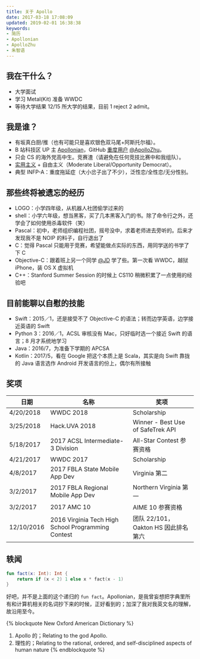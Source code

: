 ```yaml
---
title: 关于 Apollo
date: 2017-03-18 17:08:09
updated: 2019-02-01 16:38:38
keywords:
- 简历
- Apollonian
- ApolloZhu
- 朱智语
---
```


## 我在干什么？

- 大学面试
- 学习 Metal(Kit) 准备 WWDC
- 等待大学结果 12/15 所大学的结果，目前 1 reject 2 admit。

## 我是谁？

- 有坂真白厨/推（也有可能只是喜欢银色双马尾+阿斯托尔福）。
- B 站科技区 UP 主 [Apollonian](https://space.bilibili.com/14767902#/)，GitHub [重度用户](https://github-profile-summary.com/user/ApolloZhu) [@ApolloZhu](https://github.com/ApolloZhu)。
- 只会 CS 的海外党高中生。竞赛渣（请避免在任何竞技比赛中和我组队）。
- [实用主义](http://www.politiscales.net/zh_CN/results/?b0=93&t1=60&t0=19&m1=24&m0=43&j1=43&j0=24&s1=24&s0=62&c0=48&c1=31&anar=67&e1=50&e0=21&p0=19&p1=43&femi=43&comp=67&prag=100) + 自由主义（Moderate Liberal/Opportunity Democrat）。
- 典型 INFP-A：重度拖延症（大小岔子出了不少），泛性恋/全性恋/无分性别。

## 那些终将被遗忘的经历

- LOGO：小学四年级，从机器人社团偷学过来的
- shell：小学六年级，想当黑客，买了几本黑客入门的书。除了命令行之外，还学会了如何使用杀毒软件（笑）
- Pascal：初中，老师组织编程社团，摇号没中，求着老师进去旁听的。后来才发现我不是 NOIP 的料子，自行退出了
- C：觉得 Pascal 只能用于竞赛，希望能做点实际的东西，用同学送的书学了下 C
- Objective-C：跟着班上另一个同学 [@JD](https://github.com/JDScript) 学了些。第一次看 WWDC，越狱 iPhone，装 OS X 虚拟机
- C++：Stanford Summer Session 的时候上 CS110 稍微积累了一点使用的经验吧

## 目前能聊以自慰的技能

- Swift：2015／1，还是接受不了 Objective-C 的语法；转而边学英语，边学接近英语的 Swift
- Python 3：2016／1，ACSL 审核没有 Mac，只好临时选一个接近 Swift 的语言；8 月才系统地学习
- Java：2016/7，为准备下学期的 APCSA
- Kotlin：2017/5，看在 Google 把这个本质上是 Scala，其实是向 Swift 靠拢的 Java 语言选作 Android 开发语言的份上，偶尔有所接触

## 奖项

|日期|名称|奖项|
|--|--|--|
|4/20/2018|WWDC 2018|Scholarship|
|3/25/2018|Hack.UVA 2018|Winner - Best Use of SafeTrek API|
|5/18/2017|2017 ACSL Intermediate-3 Division|All-Star Contest 参赛资格|
|4/21/2017|WWDC 2017|Scholarship|
|4/8/2017|2017 FBLA State Mobile App Dev|Virginia 第二|
|3/2/2017|2017 FBLA Regional Mobile App Dev|Northern Virginia 第一|
|3/2/2017|2017 AMC 10|AIME 10 参赛资格|
|12/10/2016|2016 Virginia Tech High School Programming Contest|团队 22/101，Oakton HS 因此排名第六|

## 轶闻

```Kotlin
fun fact(x: Int): Int {
    return if (x < 2) 1 else x * fact(x - 1)
}
```

好吧，并不是上面的这个递归的 `fun fact`。Apollonian，是我曾妄想把字典里所有和计算机相关的名词抄下来的时候，正好看到的；加深了我对我英文名的理解，故沿用至今。

{% blockquote New Oxford American Dictionary %}
1. Apollo 的；Relating to the god Apollo.
2. 理性的；Relating to the rational, ordered, and self-disciplined aspects of human nature
{% endblockquote %}
